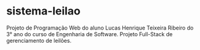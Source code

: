# sistema-leilao
Projeto de Programação Web do aluno Lucas Henrique Teixeira Ribeiro do 3° ano do curso de Engenharia de Software. Projeto Full-Stack de gerenciamento de leilões.
